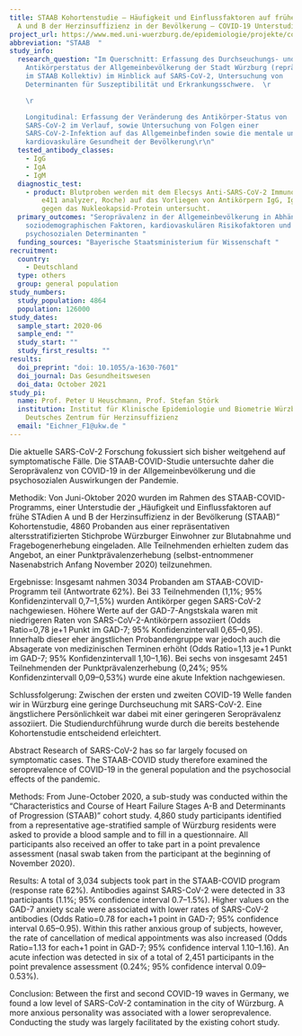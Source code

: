 ```yaml
---
title: STAAB Kohortenstudie – Häufigkeit und Einflussfaktoren auf frühe STAdien
  A und B der Herzinsuffizienz in der Bevölkerung – COVID-19 Unterstudie
project_url: https://www.med.uni-wuerzburg.de/epidemiologie/projekte/covid-forschung/staab-covid-programm/
abbreviation: "STAAB  "
study_info:
  research_question: "Im Querschnitt: Erfassung des Durchseuchungs- und
    Antikörperstatus der Allgemeinbevölkerung der Stadt Würzburg (repräsentiert
    im STAAB Kollektiv) im Hinblick auf SARS-CoV-2, Untersuchung von
    Determinanten für Suszeptibilität und Erkrankungsschwere.  \r

    \r

    Longitudinal: Erfassung der Veränderung des Antikörper-Status von
    SARS-CoV-2 im Verlauf, sowie Untersuchung von Folgen einer
    SARS-CoV-2-Infektion auf das Allgemeinbefinden sowie die mentale und
    kardiovaskuläre Gesundheit der Bevölkerung\r\n"
  tested_antibody_classes:
    - IgG
    - IgA
    - IgM
  diagnostic_test:
    - product: Blutproben werden mit dem Elecsys Anti-SARS-CoV-2 Immunoassay (cobas
        e411 analyzer, Roche) auf das Vorliegen von Antikörpern IgG, IgM, IgA)
        gegen das Nukleokapsid-Protein untersucht.
  primary_outcomes: "Seroprävalenz in der Allgemeinbevölkerung in Abhängigkeit von
    soziodemographischen Faktoren, kardiovaskulären Risikofaktoren und
    psychosozialen Determinanten "
  funding_sources: "Bayerische Staatsministerium für Wissenschaft "
recruitment:
  country:
    - Deutschland
  type: others
  group: general population
study_numbers:
  study_population: 4864
  population: 126000
study_dates:
  sample_start: 2020-06
  sample_end: ""
  study_start: ""
  study_first_results: ""
results:
  doi_preprint: "doi: 10.1055/a-1630-7601"
  doi_journal: Das Gesundheitswesen
  doi_data: October 2021
study_pi:
  name: Prof. Peter U Heuschmann, Prof. Stefan Störk
  institution: Institut für Klinische Epidemiologie und Biometrie Würzburg /
    Deutsches Zentrum für Herzinsuffizienz
  email: "Eichner_F1@ukw.de "
---
```

Die aktuelle SARS-CoV-2 Forschung fokussiert sich bisher weitgehend auf symptomatische Fälle. Die STAAB-COVID-Studie untersuchte daher die Seroprävalenz von COVID-19 in der Allgemeinbevölkerung und die psychosozialen Auswirkungen der Pandemie.

Methodik: Von Juni-Oktober 2020 wurden im Rahmen des STAAB-COVID-Programms, einer Unterstudie der „Häufigkeit und Einflussfaktoren auf frühe STAdien A und B der Herzinsuffizienz in der Bevölkerung (STAAB)“ Kohortenstudie, 4860 Probanden aus einer repräsentativen altersstratifizierten Stichprobe Würzburger Einwohner zur Blutabnahme und Fragebogenerhebung eingeladen. Alle Teilnehmenden erhielten zudem das Angebot, an einer Punktprävalenzerhebung (selbst-entnommener Nasenabstrich Anfang November 2020) teilzunehmen.

Ergebnisse: Insgesamt nahmen 3034 Probanden am STAAB-COVID-Programm teil (Antwortrate 62%). Bei 33 Teilnehmenden (1,1%; 95% Konfidenzintervall 0,7–1,5%) wurden Antikörper gegen SARS-CoV-2 nachgewiesen. Höhere Werte auf der GAD-7-Angstskala waren mit niedrigeren Raten von SARS-CoV-2-Antikörpern assoziiert (Odds Ratio=0,78 je+1 Punkt im GAD-7; 95% Konfidenzintervall 0,65–0,95). Innerhalb dieser eher ängstlichen Probandengruppe war jedoch auch die Absagerate von medizinischen Terminen erhöht (Odds Ratio=1,13 je+1 Punkt im GAD-7; 95% Konfidenzintervall 1,10–1,16). Bei sechs von insgesamt 2451 Teilnehmenden der Punktprävalenzerhebung (0,24%; 95% Konfidenzintervall 0,09–0,53%) wurde eine akute Infektion nachgewiesen.

Schlussfolgerung: Zwischen der ersten und zweiten COVID-19 Welle fanden wir in Würzburg eine geringe Durchseuchung mit SARS-CoV-2. Eine ängstlichere Persönlichkeit war dabei mit einer geringeren Seroprävalenz assoziiert. Die Studiendurchführung wurde durch die bereits bestehende Kohortenstudie entscheidend erleichtert.

Abstract
Research of SARS-CoV-2 has so far largely focused on symptomatic cases. The STAAB-COVID study therefore examined the seroprevalence of COVID-19 in the general population and the psychosocial effects of the pandemic.

Methods: From June-October 2020, a sub-study was conducted within the “Characteristics and Course of Heart Failure Stages A-B and Determinants of Progression (STAAB)” cohort study. 4,860 study participants identified from a representative age-stratified sample of Würzburg residents were asked to provide a blood sample and to fill in a questionnaire. All participants also received an offer to take part in a point prevalence assessment (nasal swab taken from the participant at the beginning of November 2020).

Results: A total of 3,034 subjects took part in the STAAB-COVID program (response rate 62%). Antibodies against SARS-CoV-2 were detected in 33 participants (1.1%; 95% confidence interval 0.7–1.5%). Higher values on the GAD-7 anxiety scale were associated with lower rates of SARS-CoV-2 antibodies (Odds Ratio=0.78 for each+1 point in GAD-7; 95% confidence interval 0.65–0.95). Within this rather anxious group of subjects, however, the rate of cancellation of medical appointments was also increased (Odds Ratio=1.13 for each+1 point in GAD-7; 95% confidence interval 1.10–1.16). An acute infection was detected in six of a total of 2,451 participants in the point prevalence assessment (0.24%; 95% confidence interval 0.09–0.53%).

Conclusion: Between the first and second COVID-19 waves in Germany, we found a low level of SARS-CoV-2 contamination in the city of Würzburg. A more anxious personality was associated with a lower seroprevalence. Conducting the study was largely facilitated by the existing cohort study.